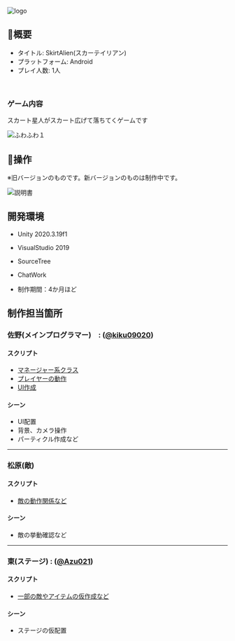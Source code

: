 ![logo](https://user-images.githubusercontent.com/80769051/191644586-f0e6c176-31d9-474f-8c82-66e977951d5f.png)


## 👗概要
- タイトル: SkirtAlien(スカーテイリアン)
- プラットフォーム: Android
- プレイ人数: 1人

<br>

### ゲーム内容
スカート星人がスカート広げて落ちてくゲームです

![ふわふわ１](https://user-images.githubusercontent.com/80769051/191644672-df0ef759-34da-485e-95cf-b7fa259414ba.png)



## 👗操作
※旧バージョンのものです。新バージョンのものは制作中です。

![説明書](https://user-images.githubusercontent.com/80769051/191642917-4614fe84-3225-4bd5-bfb2-a200a3a459f8.png)

## 開発環境
- Unity 2020.3.19f1
- VisualStudio 2019
- SourceTree
- ChatWork

- 制作期間：4か月ほど


## 制作担当箇所
### 佐野(メインプログラマー)　: ([@kiku09020](https://github.com/kiku09020))
#### スクリプト
- [マネージャー系クラス](Skirt/Assets/Scripts/Manager)
- [プレイヤーの動作](Skirt/Assets/Scripts/Player)
- [UI作成](Skirt/Assets/Scripts/UI)

#### シーン
- UI配置
- 背景、カメラ操作
- パーティクル作成など

---

### 松原(敵)
#### スクリプト
- [敵の動作関係など](Skirt/Assets/Scripts/Enemies)

#### シーン
- 敵の挙動確認など

---

### 東(ステージ) : ([@Azu021](https://github.com/Azu021))
#### スクリプト
- [一部の敵やアイテムの仮作成など](Skirt/Assets/Scripts/Objects)

#### シーン
- ステージの仮配置
